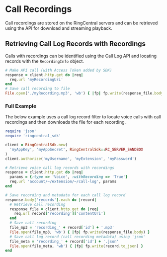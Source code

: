 # Call Recordings

Call recordings are stored on the RingCentral servers and can be retrieved using the API for download and streaming playback.

## Retrieving Call Log Records with Recordings

Calls with recordings can be identified using the Call Log API and locating records with the `RecordingInfo` object.

```ruby
# Make API call (with Access Token added by SDK)
response = client.http.get do |req|
  req.url 'myRecordingUri'
end
# Save call recording to file
File.open('./myRecording.mp3', 'wb') { |fp| fp.write(response_file.body) }
```

### Full Example

The below example uses a call log record filter to locate voice calls with call recordings and then downloads the file for each recording.

```ruby
require 'json'
require 'ringcentral_sdk'

client = RingCentralSdk.new(
  'myAppKey', 'myAppSecret', RingCentralSdk::RC_SERVER_SANDBOX
)
client.authorize('myUsername', 'myExtension', 'myPassword')

# Retrieve voice call log records with recordings
response = client.http.get do |req|
  params = {:type => 'Voice', :withRecording => 'True'}
  req.url 'account/~/extension/~/call-log', params
end

# Save recording and metadata for each call log record
response.body['records'].each do |record|
  # Retrieve call recording
  response_file = client.http.get do |req|
    req.url record['recording']['contentUri']
  end
  # Save call recording
  file_mp3 = 'recording_' + record['id'] + '.mp3'
  File.open(file_mp3, 'wb') { |fp| fp.write(response_file.body) }
  # Save call log record (call recording metadata) using 'json'
  file_meta = 'recording_' + record['id'] + '.json'
  File.open(file_meta, 'wb') { |fp| fp.write(record.to_json) }
end
```
